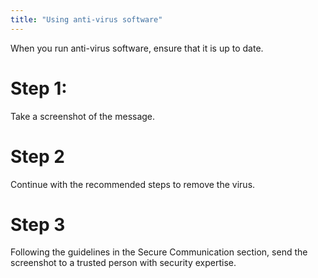 ```yaml
---
title: "Using anti-virus software"
---
```

When you run anti-virus software, ensure that it is up to date.
<br>
# Step 1:
Take a screenshot of the message.
<br>
# Step 2
Continue with the recommended steps to remove the virus.
<br>
# Step 3
Following the guidelines in the Secure Communication section, send the screenshot to a trusted person with security expertise.
